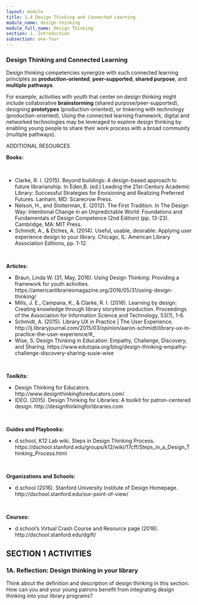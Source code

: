 ```yaml
---
layout: module
title: 1.4 Design Thinking and Connected Learning
module_name: design-thinking
module_full_name: Design Thinking
section: 1. Introduction
subsection: one-four
---
```


### Design Thinking and Connected Learning

Design thinking competencies synergize with such connected learning principles as **production-oriented**, **peer-supported**, **shared purpose**, and **multiple pathways**.  

For example, activities with youth that center on design thinking might include collaborative **brainstorming** (shared purpose/peer-supported), designing **prototypes** (production-oriented), or tinkering with technology (production-oriented). Using the connected learning framework, digital and networked technologies may be leveraged to explore design thinking by enabling young people to share their work process with a broad community (multiple pathways). 

<div class="explanatory">
<span class="box-title">ADDITIONAL RESOURCES</span>
<br>
<p><b>Books:</b></p>
<br>
<ul>
  <li>Clarke, R. I. (2015). Beyond buildings: A design-based approach to future librarianship. In Eden,B. (ed.) Leading the 21st-Century Academic Library: Successful Strategies for Envisioning and Realizing Preferred Futures. Lanham, MD: Scarecrow Press.</li>

<li>Nelson, H., and Stolterman, E. (2012). The First Tradition. In The Design Way: Intentional Change in an Unpredictable World: Foundations and Fundamentals of Design Competence (2nd Edition) (pp. 13-23). Cambridge, MA: MIT Press.</li>

<li>Schmidt, A., & Etches, A. (2014). Useful, usable, desirable: Applying user experience design to your library. Chicago, IL: American Library Association Editions, pp. 1-12.</li>
  </ul>
<br>
<p><b>Articles:</b></p>

<ul>
  <li>Braun, Linda W. (31, May, 2016). Using Design Thinking: Providing a framework for youth activities. https://americanlibrariesmagazine.org/2016/05/31/using-design-thinking/</li>

<li>Mills, J. E., Campana, K., & Clarke, R. I. (2016). Learning by design: Creating knowledge through library storytime production. Proceedings of the Association for Information Science and Technology, 53(1), 1-6. </li>

<li>Schmidt, A. (2015). Library UX in Practice | The User Experience. http://lj.libraryjournal.com/2015/03/opinion/aaron-schmidt/library-ux-in-practice-the-user-experience/#_</li>

<li>Wise, S. Design Thinking in Education: Empathy, Challenge, Discovery, and Sharing. https://www.edutopia.org/blog/design-thinking-empathy-challenge-discovery-sharing-susie-wise</li>
</ul>
<br>
<p><b>Toolkits:</b></p>
<ul>
  <li>Design Thinking for Educators. http://www.designthinkingforeducators.com/</li>

<li>IDEO. (2015). Design Thinking for Libraries: A toolkit for patron-centered design. http://designthinkingforlibraries.com</li>
</ul>
<br>
<p><b>Guides and Playbooks:</b></p>
<ul>
  <li>d.school, K12 Lab wiki. Steps in Design Thinking Process. https://dschool.stanford.edu/groups/k12/wiki/17cff/Steps_in_a_Design_Thinking_Process.html</li>
</ul>
<br>
<p><b>Organizations and Schools:</b></p>
<ul>
  <li>d.school (2016). Stanford University Institute of Design Homepage. http://dschool.stanford.edu/our-point-of-view/</li>
</ul>
<br>
<p><b>Courses:</b></p>
<ul>
  <li>d.school’s Virtual Crash Course and Resource page (2016). http://dschool.stanford.edu/dgift/</li>
</ul>
</div>

## SECTION 1 ACTIVITIES 

### 1A. Reflection: Design thinking in your library 

Think about the definition and description of design thinking in this section. How can you and your young patrons benefit from integrating design thinking into your library programs?
